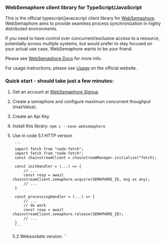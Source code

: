 ### WebSemaphore client library for TypeScript/JavaScript

This is the official typescript/javacscript client library for [WebSemaphore](https://www.websemaphore.com). 
WebSemaphore aims to provide seamless process synchronization in highly distributed environments.

If you need to have control over concurrent/exclusive access to a resource, potentially across multiple systems, 
but would prefer to stay focused on your actual use case, WebSemaphore wants to be your friend.

Please see [WebSemaphore Docs](https://www.websemaphore.com/docs/v1) for more info.

For usage instructions, please see [Usage](https://www.websemaphore.com/docs/v1/usage) on the official website.

### Quick start - should take just a few minutes:

1. Get an account at [WebSemaphore Signup](https://www.websemaphore.com/auth/signup)
2. Create a semaphore and configure maximum concurrent thoughput (maxValue).
3. Create an Api Key
4. Install this library: `npm i --save websemaphore`
5. Use in code
    5.1 HTTP version 
    
        ```
        import fetch from "node-fetch";
        import fetch from "node-fetch";
        const chainstreamClient = chainstreamManager.initialize("fetch);

        const initHandler = (...) => {
            // ...
            const resp = await chainstreamClient.semaphore.acquire(SEMAPHORE_ID, msg as any);
            // ...
        }

        const processingHandler = (...) => {
            // ...
            // do work
            const resp = await chainstreamClient.semaphore.release(SEMAPHORE_ID);
            // ...
        }
        ```

    5.2 Websockets version:
        `` 


